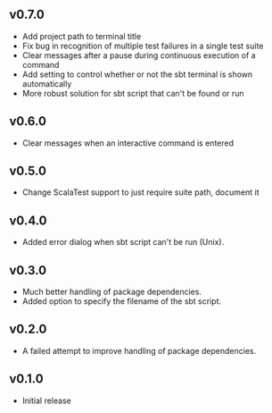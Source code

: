 ## v0.7.0
* Add project path to terminal title
* Fix bug in recognition of multiple test failures in a single test suite
* Clear messages after a pause during continuous execution of a command
* Add setting to control whether or not the sbt terminal is shown automatically
* More robust solution for sbt script that can't be found or run

## v0.6.0
* Clear messages when an interactive command is entered

## v0.5.0
* Change ScalaTest support to just require suite path, document it

## v0.4.0
* Added error dialog when sbt script can't be run (Unix).

## v0.3.0
* Much better handling of package dependencies.
* Added option to specify the filename of the sbt script.

## v0.2.0
* A failed attempt to improve handling of package dependencies.

## v0.1.0
* Initial release
